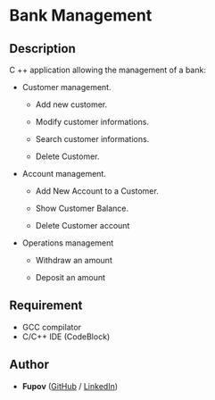 # Bank Management

## Description

C ++ application allowing the management of a bank:

- Customer management.

  - Add new customer.
  
  - Modify customer informations.
  
  - Search customer informations.
  
  - Delete Customer.
  
- Account management.

  - Add New Account to a Customer.
  
  - Show Customer Balance.
  
  - Delete Customer account
  
- Operations management
  
  - Withdraw an amount
  
  - Deposit an amount
  
## Requirement

- GCC compilator
- C/C++ IDE (CodeBlock)

## Author
* **Fupov** ([GitHub](https://github.com/Fupov/) / [LinkedIn](https://www.linkedin.com/in/tchich-aymane/))


